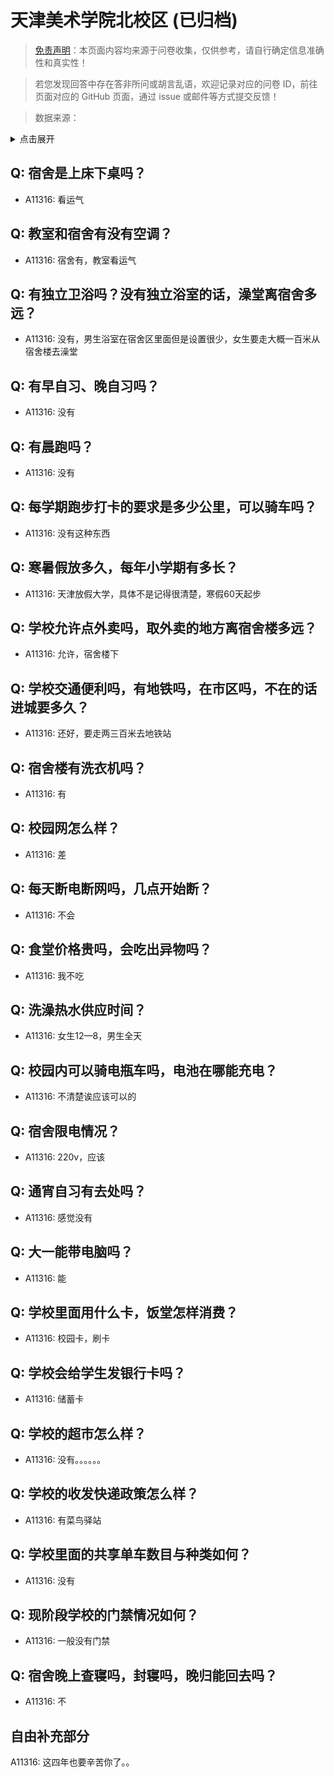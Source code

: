 # 天津美术学院北校区 (已归档)

> [免责声明](https://colleges.chat/#_3)：本页面内容均来源于问卷收集，仅供参考，请自行确定信息准确性和真实性！

> 若您发现回答中存在答非所问或胡言乱语，欢迎记录对应的问卷 ID，前往页面对应的 GitHub 页面，通过 issue 或邮件等方式提交反馈！

> 数据来源：

<details><summary>点击展开</summary>
<ul>
<li>A11316: 匿名 (2022 年 06 月)</li>
</ul>
</details>

## Q: 宿舍是上床下桌吗？

- A11316: 看运气

## Q: 教室和宿舍有没有空调？

- A11316: 宿舍有，教室看运气

## Q: 有独立卫浴吗？没有独立浴室的话，澡堂离宿舍多远？

- A11316: 没有，男生浴室在宿舍区里面但是设置很少，女生要走大概一百米从宿舍楼去澡堂

## Q: 有早自习、晚自习吗？

- A11316: 没有

## Q: 有晨跑吗？

- A11316: 没有

## Q: 每学期跑步打卡的要求是多少公里，可以骑车吗？

- A11316: 没有这种东西

## Q: 寒暑假放多久，每年小学期有多长？

- A11316: 天津放假大学，具体不是记得很清楚，寒假60天起步

## Q: 学校允许点外卖吗，取外卖的地方离宿舍楼多远？

- A11316: 允许，宿舍楼下

## Q: 学校交通便利吗，有地铁吗，在市区吗，不在的话进城要多久？

- A11316: 还好，要走两三百米去地铁站

## Q: 宿舍楼有洗衣机吗？

- A11316: 有

## Q: 校园网怎么样？

- A11316: 差

## Q: 每天断电断网吗，几点开始断？

- A11316: 不会

## Q: 食堂价格贵吗，会吃出异物吗？

- A11316: 我不吃

## Q: 洗澡热水供应时间？

- A11316: 女生12—8，男生全天

## Q: 校园内可以骑电瓶车吗，电池在哪能充电？

- A11316: 不清楚诶应该可以的

## Q: 宿舍限电情况？

- A11316: 220v，应该

## Q: 通宵自习有去处吗？

- A11316: 感觉没有

## Q: 大一能带电脑吗？

- A11316: 能

## Q: 学校里面用什么卡，饭堂怎样消费？

- A11316: 校园卡，刷卡

## Q: 学校会给学生发银行卡吗？

- A11316: 储蓄卡

## Q: 学校的超市怎么样？

- A11316: 没有。。。。。。

## Q: 学校的收发快递政策怎么样？

- A11316: 有菜鸟驿站

## Q: 学校里面的共享单车数目与种类如何？

- A11316: 没有

## Q: 现阶段学校的门禁情况如何？

- A11316: 一般没有门禁

## Q: 宿舍晚上查寝吗，封寝吗，晚归能回去吗？

- A11316: 不

## 自由补充部分

A11316: 这四年也要辛苦你了。。